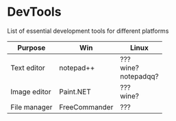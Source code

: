 # DevTools
List of essential development tools for different platforms

|Purpose|Win|Linux|
|-------|---|-----|
|Text editor|notepad++|???<br>wine?<br>notepadqq?|
|Image editor|Paint.NET|???<br>wine?|
|File manager|FreeCommander|???|
